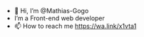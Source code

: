 - 👋 Hi, I’m @Mathias-Gogo
- I’m a Front-end web developer
- 📫 How to reach me https://wa.link/x1vta1


<!---
Mathias-Gogo/Mathias-Gogo is a ✨ special ✨ repository because its `README.md` (this file) appears on your GitHub profile.
You can click the Preview link to take a look at your changes.
--->
